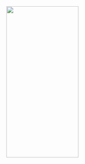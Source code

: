 <img src = "https://user-images.githubusercontent.com/92036498/177915667-a9bf7851-d28a-48c9-b9af-9a9bc657c915.png" width = "190" height = "400"/>